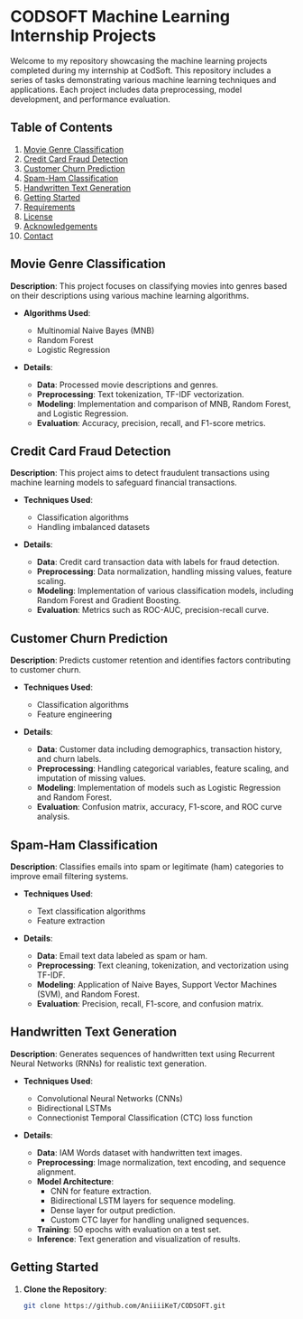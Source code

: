 # CODSOFT Machine Learning Internship Projects

Welcome to my repository showcasing the machine learning projects completed during my internship at CodSoft. This repository includes a series of tasks demonstrating various machine learning techniques and applications. Each project includes data preprocessing, model development, and performance evaluation.

## Table of Contents

1. [Movie Genre Classification](#movie-genre-classification)
2. [Credit Card Fraud Detection](#credit-card-fraud-detection)
3. [Customer Churn Prediction](#customer-churn-prediction)
4. [Spam-Ham Classification](#spam-ham-classification)
5. [Handwritten Text Generation](#handwritten-text-generation)
6. [Getting Started](#getting-started)
7. [Requirements](#requirements)
8. [License](#license)
9. [Acknowledgements](#acknowledgements)
10. [Contact](#contact)

## Movie Genre Classification

**Description**: This project focuses on classifying movies into genres based on their descriptions using various machine learning algorithms.

- **Algorithms Used**:
  - Multinomial Naive Bayes (MNB)
  - Random Forest
  - Logistic Regression

- **Details**:
  - **Data**: Processed movie descriptions and genres.
  - **Preprocessing**: Text tokenization, TF-IDF vectorization.
  - **Modeling**: Implementation and comparison of MNB, Random Forest, and Logistic Regression.
  - **Evaluation**: Accuracy, precision, recall, and F1-score metrics.

## Credit Card Fraud Detection

**Description**: This project aims to detect fraudulent transactions using machine learning models to safeguard financial transactions.

- **Techniques Used**:
  - Classification algorithms
  - Handling imbalanced datasets

- **Details**:
  - **Data**: Credit card transaction data with labels for fraud detection.
  - **Preprocessing**: Data normalization, handling missing values, feature scaling.
  - **Modeling**: Implementation of various classification models, including Random Forest and Gradient Boosting.
  - **Evaluation**: Metrics such as ROC-AUC, precision-recall curve.

## Customer Churn Prediction

**Description**: Predicts customer retention and identifies factors contributing to customer churn.

- **Techniques Used**:
  - Classification algorithms
  - Feature engineering

- **Details**:
  - **Data**: Customer data including demographics, transaction history, and churn labels.
  - **Preprocessing**: Handling categorical variables, feature scaling, and imputation of missing values.
  - **Modeling**: Implementation of models such as Logistic Regression and Random Forest.
  - **Evaluation**: Confusion matrix, accuracy, F1-score, and ROC curve analysis.

## Spam-Ham Classification

**Description**: Classifies emails into spam or legitimate (ham) categories to improve email filtering systems.

- **Techniques Used**:
  - Text classification algorithms
  - Feature extraction

- **Details**:
  - **Data**: Email text data labeled as spam or ham.
  - **Preprocessing**: Text cleaning, tokenization, and vectorization using TF-IDF.
  - **Modeling**: Application of Naive Bayes, Support Vector Machines (SVM), and Random Forest.
  - **Evaluation**: Precision, recall, F1-score, and confusion matrix.

## Handwritten Text Generation

**Description**: Generates sequences of handwritten text using Recurrent Neural Networks (RNNs) for realistic text generation.

- **Techniques Used**:
  - Convolutional Neural Networks (CNNs)
  - Bidirectional LSTMs
  - Connectionist Temporal Classification (CTC) loss function

- **Details**:
  - **Data**: IAM Words dataset with handwritten text images.
  - **Preprocessing**: Image normalization, text encoding, and sequence alignment.
  - **Model Architecture**:
    - CNN for feature extraction.
    - Bidirectional LSTM layers for sequence modeling.
    - Dense layer for output prediction.
    - Custom CTC layer for handling unaligned sequences.
  - **Training**: 50 epochs with evaluation on a test set.
  - **Inference**: Text generation and visualization of results.

## Getting Started

1. **Clone the Repository**:
   ```bash
   git clone https://github.com/AniiiiKeT/CODSOFT.git
